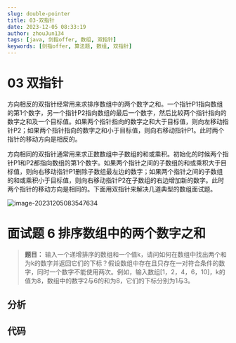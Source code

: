 ```yaml
---
slug: double-pointer
title: 03-双指针
date: 2023-12-05 08:33:19
author: zhouJun134
tags: [java, 剑指offer, 数组, 双指针]
keywords: [剑指offer, 算法题, 数组, 双指针]
---
```


# 03 双指针

方向相反的双指针经常用来求排序数组中的两个数字之和。一个指针P1指向数组的第1个数字，另一个指针P2指向数组的最后一个数字，然后比较两个指针指向的数字之和及一个目标值。如果两个指针指向的数字之和大于目标值，则向左移动指针P2；如果两个指针指向的数字之和小于目标值，则向右移动指针P1。此时两个指针的移动方向是相反的。

方向相同的双指针通常用来求正数数组中子数组的和或乘积。初始化的时候两个指针P1和P2都指向数组的第1个数字。如果两个指针之间的子数组的和或乘积大于目标值，则向右移动指针P1删除子数组最左边的数字；如果两个指针之间的子数组的和或乘积小于目标值，则向右移动指针P2在子数组的右边增加新的数字。此时两个指针的移动方向是相同的。下面用双指针来解决几道典型的数组面试题。

![image-20231205083547634](https://img.zbus.top//zbus/blog/202312050835006.webp)

# 面试题 6 排序数组中的两个数字之和

> **题目：** 输入一个递增排序的数组和一个值k，请问如何在数组中找出两个和为k的数字并返回它们的下标？假设数组中存在且只存在一对符合条件的数字，同时一个数字不能使用两次。例如，输入数组[1，2，4，6，10]，k的值为8，数组中的数字2与6的和为8，它们的下标分别为1与3。

## 分析

## 代码

